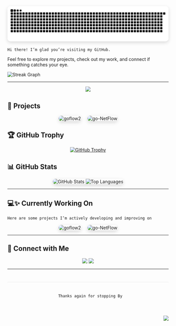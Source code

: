 <p align="center">
  <picture>
    <source media="(prefers-color-scheme: dark)" srcset="dist/github-snake-dark.svg">
    <img src="dist/github-snake.svg" alt="Snake Contribution Graph" style="border-radius:10px; box-shadow:0 4px 12px rgba(0,0,0,0.15);" />
  </picture>
</p>



    Hi there! I’m glad you’re visiting my GitHub.  
Feel free to explore my projects, check out my work, and connect if something catches your eye.

<img src="https://streak-stats.demolab.com?user=Adonay-Dev&locale=en&mode=daily&theme=light&hide_border=false&border_radius=5&order=3" height="220" alt="Streak Graph" />

</div>

---


<div align="center">
  <img src="https://skillicons.dev/icons?i=go,linux,typescript,react,nextjs,docker,kubernetes,postgresql,mongodb,tailwind,graphql,grafana,py,elasticsearch" height="100" />
</div>

## 🚀 Projects 
<div align="center" style="display:flex; justify-content:center; gap:20px; flex-wrap:wrap;">

  <a href="https://github.com/Adonay-Dev/goflow2" target="_blank" style="text-decoration:none;">
    <img src="https://github-readme-stats.vercel.app/api/pin/?username=Adonay-Dev&repo=goflow2&theme=default" 
         alt="goflow2" 
         style="border-radius:10px; box-shadow:0 4px 12px rgba(0,0,0,0.15);" />
  </a>

  <a href="https://github.com/Adonay-Dev/go-NetFlow" target="_blank" style="text-decoration:none;">
    <img src="https://github-readme-stats.vercel.app/api/pin/?username=Adonay-Dev&repo=DFIR-IRIS-Templates&theme=default" 
         alt="go-NetFlow" 
         style="border-radius:10px; box-shadow:0 4px 12px rgba(0,0,0,0.15);" />
  </a>
</div>

## 🏆 GitHub Trophy

<p align="center">
  <a href="https://github.com/Adonay-Dev">
    <img src="https://github-profile-trophy.vercel.app/?username=Adonay-Dev&theme=flat&no-frame=true&margin-w=10&margin-h=10" alt="GitHub Trophy" />
  </a>
</p>


## 📊 GitHub Stats

<div align="center" style="display:flex; justify-content:center; gap:20px; flex-wrap:wrap;">

  <div style="border-radius:10px; box-shadow:0 4px 12px rgba(0,0,0,0.15); overflow:hidden;">
    <img src="https://github-readme-stats.vercel.app/api?username=Adonay-Dev&show_icons=true&theme=default" 
         alt="GitHub Stats" />
    <img src="https://github-readme-stats.vercel.app/api/top-langs/?username=Adonay-Dev&layout=compact&theme=default" 
         alt="Top Languages" />
  </div>
</div>


---

## 💻✨ Currently Working On
    Here are some projects I’m actively developing and improving on  

<div align="center" style="display:flex; justify-content:center; gap:20px; flex-wrap:wrap;">

  <a href="https://github.com/Adonay-Dev/goflow2" target="_blank" style="text-decoration:none;">
    <img src="https://github-readme-stats.vercel.app/api/pin/?username=Adonay-Dev&repo=goflow2&theme=default" 
         alt="goflow2" 
         style="border-radius:10px; box-shadow:0 4px 12px rgba(0,0,0,0.15);" />
  </a>

  <a href="https://github.com/Adonay-Dev/go-NetFlow" target="_blank" style="text-decoration:none;">
    <img src="https://github-readme-stats.vercel.app/api/pin/?username=Adonay-Dev&repo=faydauth&theme=default" 
         alt="go-NetFlow" 
         style="border-radius:10px; box-shadow:0 4px 12px rgba(0,0,0,0.15);" />
  </a>

</div>

---

## 🔗 Connect with Me

<p align="center">
  <a href="https://dev.to/Adonay-Dev"><img src="https://img.shields.io/badge/dev.to-0A0A0A?style=for-the-badge&logo=dev.to&logoColor=white" /></a>
    <a href="https://medium.com/@AdonayT"><img src="https://img.shields.io/badge/Medium-12100E?style=for-the-badge&logo=medium&logoColor=white" /></a>
</p>

---

<div align="center" style="margin-top:40px; padding-top:20px; border-top:1px solid #eaeaea; display:flex; justify-content:center; align-items:center; gap:10px;">

      Thanks again for stopping By
</div>
<div align="right" style="margin-top:40px; font-size:12px;">

  <img src="https://visitor-badge.laobi.icu/badge?page_id=Adonay-Dev.Adonay-Dev" height="20" />

</div>


